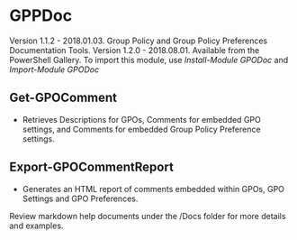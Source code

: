 # GPPDoc
Version 1.1.2 - 2018.01.03.  Group Policy and Group Policy Preferences Documentation Tools.
Version 1.2.0 - 2018.08.01.
Available from the PowerShell Gallery. To import this module, use _Install-Module GPODoc_ and _Import-Module GPODoc_

## Get-GPOComment

* Retrieves Descriptions for GPOs, Comments for embedded GPO settings, and Comments for embedded Group Policy Preference settings.

## Export-GPOCommentReport

* Generates an HTML report of comments embedded within GPOs, GPO Settings and GPO Preferences.

Review markdown help documents under the /Docs folder for more details and examples.
